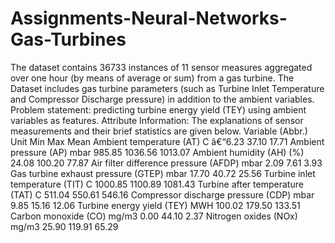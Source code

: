 # Assignments-Neural-Networks-Gas-Turbines
The dataset contains 36733 instances of 11 sensor measures aggregated over one hour (by means of average or sum) from a gas turbine.  The Dataset includes gas turbine parameters (such as Turbine Inlet Temperature and Compressor Discharge pressure) in addition to the ambient variables.    Problem statement: predicting turbine energy yield (TEY) using ambient variables as features.    Attribute Information:  The explanations of sensor measurements and their brief statistics are given below.  Variable (Abbr.) Unit Min Max Mean Ambient temperature (AT) C â€“6.23 37.10 17.71 Ambient pressure (AP) mbar 985.85 1036.56 1013.07 Ambient humidity (AH) (%) 24.08 100.20 77.87 Air filter difference pressure (AFDP) mbar 2.09 7.61 3.93 Gas turbine exhaust pressure (GTEP) mbar 17.70 40.72 25.56 Turbine inlet temperature (TIT) C 1000.85 1100.89 1081.43 Turbine after temperature (TAT) C 511.04 550.61 546.16 Compressor discharge pressure (CDP) mbar 9.85 15.16 12.06 Turbine energy yield (TEY) MWH 100.02 179.50 133.51 Carbon monoxide (CO) mg/m3 0.00 44.10 2.37 Nitrogen oxides (NOx) mg/m3 25.90 119.91 65.29
